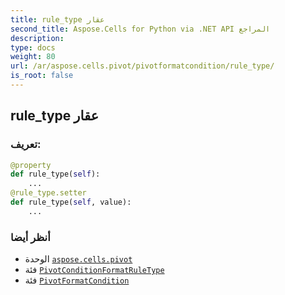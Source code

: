 ```yaml
---
title: rule_type عقار
second_title: Aspose.Cells for Python via .NET API المراجع
description:
type: docs
weight: 80
url: /ar/aspose.cells.pivot/pivotformatcondition/rule_type/
is_root: false
---
```

##  rule_type عقار
###  تعريف:
```python
@property
def rule_type(self):
    ...
@rule_type.setter
def rule_type(self, value):
    ...
```

###  أنظر أيضا
* الوحدة [`aspose.cells.pivot`](../../)
* فئة [`PivotConditionFormatRuleType`](/cells/python-net/ar/aspose.cells.pivot/pivotconditionformatruletype)
* فئة [`PivotFormatCondition`](/cells/python-net/ar/aspose.cells.pivot/pivotformatcondition)

